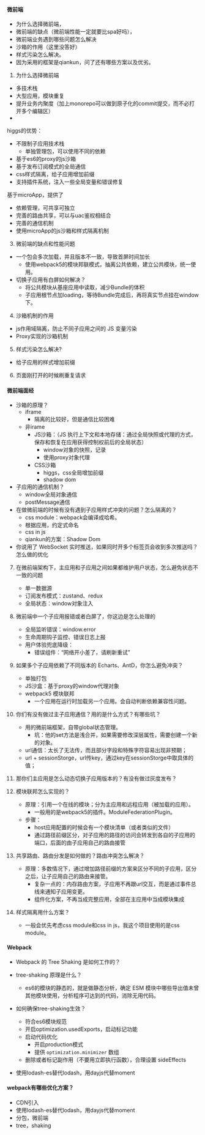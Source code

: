 #### 微前端
- 为什么选择微前端，
- 微前端的缺点（微前端性能一定就要比spa好吗），
- 微前端业务遇到哪些问题怎么解决
- 沙箱的作用（这里没答好）
- 样式污染怎么解决。
- 因为采用的框架是qiankun，问了还有哪些方案以及优劣。

1. 为什么选择微前端
- 多技术栈
- 大型应用，模块重复
- 提升业务内聚度（加上monorepo可以做到原子化的commit提交，而不必打开多个编辑区）
- 


higgs的优势：
- 不限制子应用技术栈
    - 单独管理包，可以使用不同的依赖
- 基于es6的proxy的js沙箱
- 基于发布订阅模式的全局通信
- css样式隔离，给子应用增加前缀
- 支持插件系统，注入一些全局变量和错误修复

基于microApp，提供了
- 依赖管理，可共享可独立
- 完善的路由共享，可以与uac鉴权相结合
- 完善的通信机制
- 使用microApp的js沙箱和样式隔离机制

3. 微前端的缺点和性能问题
- 一个包会多次加载，并且版本不一致，导致首屏时间加长
    - 使用webpack5的模块邦联模式，抽离公共依赖，建立公共模块，统一使用。
- 切换子应用有白屏如何解决？
    - 将公共模块从基座应用中读取，减少Bundle的体积
    - 子应用根节点加loading，等待Bundle完成后，再将真实节点挂在window下。


4. 沙箱机制的作用
- js作用域隔离，防止不同子应用之间的 JS 变量污染
- Proxy实现的沙箱机制

5. 样式污染怎么解决?
- 给子应用的样式增加前缀

6. 页面刚打开的时候刷重复请求

#### 微前端面经

- 沙箱的原理？
    - iframe
        - 隔离的比较好，但是通信比较困难
    - 非irame
        - JS沙箱：（JS 执行上下文和本地存储：通过全局快照或代理的方式，保存和恢复在应用获得控制权前后的全局状态）
            - window对象的快照，记录
            - 使用proxy对象代理
        - CSS沙箱
            - higgs，css全局增加前缀
            - shadow dom
- 子应用的通信机制？
    - window全局对象通信
    - postMessage通信
- 在做微前端的时候有没有遇到子应用样式冲突的问题？怎么隔离的？
    - css module：webpack会编译成哈希。
    - 根据应用，约定式命名
    - css in js
    - qiankun的方案：Shadow Dom
- 你说用了 WebSocket 实时推送，如果同时开多个标签页会收到多次推送吗？怎么做的优化

7. 在微前端架构下，主应用和子应用之间如果都维护用户状态，怎么避免状态不一致的问题
    - 单一数据源
    - 订阅发布模式：zustand、redux
    - 全局状态：window对象注入
8. 微前端中一个子应用报错或者白屏了，你这边是怎么处理的
    - 全局监听错误：window.error
    - 生命周期钩子监控、错误日志上报
    - 用户体验兜底降级：
        - 错误组件：“网络开小差了，请刷新重试”

9. 如果多个子应用依赖了不同版本的 Echarts、AntD，你怎么避免冲突？
    - 单独打包
    - JS沙盒：基于proxy的window代理对象
    - webpack5 模块联邦
        - 一个应用在运行时加载另一个应用。会自动判断依赖兼容性问题。
10. 你们有没有做过主子应用通信？用的是什么方式？有哪些坑？
    - 用的微前端框架，自带global状态管理。
        - 坑：他的set方法是浅合并，如果需要修改深层属性，需要创建一个新的对象。
    - url通信：太长了无法传，而且部分字段和特殊字符容易出现非预期；
    - url + sessionStorge，url传key，通过key在sessionStorge中取具体的值；
11. 那你们主应用是怎么动态切换子应用版本的？有没有做过灰度发布？

12. 模块联邦怎么实现的？
    - 原理：引用一个在线的模块；分为主应用和远程应用（被加载的应用）。
        - 一般用的是webpack5的插件。ModuleFederationPlugin。
    - 步骤：
        - host应用配置的时候会有一个模块清单（或者类似的文件）
        - 通过路径前缀区分，对子应用的路径的访问会转发到各自的子应用的端口，后面的由子应用自己的路由接管
13. 共享路由、路由分发是如何做的？路由冲突怎么解决？
    - 原理：多数情况下，通过增加路径前缀的方案来区分不同的子应用，区分之后，让子应用自己的路由来接管。
        - 复杂一点的：内存路由方案，子应用不再跟url交互，而是通过事件总线来通知子应用变更。
        - 组件化方案，不再当成完整应用，全部在主应用中当成模块集成
14. 样式隔离用什么方案？
    - 一般会优先考虑css module和css in js，我这个项目使用的是css module。


#### Webpack

- Webpack 的 Tree Shaking 是如何工作的？
- tree-shaking 原理是什么？
    - es6的模块的静态的，就是做静态分析，确定 ESM 模块中哪些导出值未曾其他模块使用，分析程序可达到的代码，消除无用代码。
- 如何确保tree-shaking生效？
    - 符合es6模块规范
    - 开启optimization.usedExports，启动标记功能
    - 启动代码优化
        - 开启production模式
        - 提供 `optimization.minimizer` 数组
    - 删除或者标记副作用（不要用立即执行函数），合理设置 sideEffects

- 使用lodash-es替代lodash，用dayjs代替moment


#### webpack有哪些优化方案？
- CDN引入
- 使用lodash-es替代lodash，用dayjs代替moment
- 分包，微前端
- tree，shaking